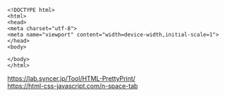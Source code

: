 ```
<!DOCTYPE html>
<html>
<head>
<meta charset="utf-8">
<meta name="viewport" content="width=device-width,initial-scale=1">
</head>
<body>
```
```
</body>
</html>
```
https://lab.syncer.jp/Tool/HTML-PrettyPrint/  
https://html-css-javascript.com/n-space-tab
